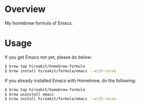# Overview

My homebrew formula of Emacs.

# Usage

If you get Emacs not yet, please do below:

```sh
$ brew tap hiroakit/homebrew-formula
$ brew install hiroakit/formula/emacs --with-cocoa
```

If you already installed Emacs with Homebrew, do the following:

```sh
$ brew tap hiroakit/homebrew-formula
$ brew uninstall emacs
$ brew install hiroakit/formula/emacs --with-cocoa
```
